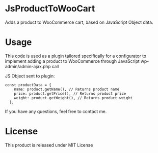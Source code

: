 # JsProductToWooCart
Adds a product to WooCommerce cart, based on JavaScript Object data.

# Usage

This code is used as a plugin tailored specifically for a configurator to implement adding a product to WooCommerce through JavaScript wp-admin/admin-ajax.php call

JS Object sent to plugin:

    const productData = {
        name: product.getName(), // Returns product name
        price: product.getPrice(), // Returns product price
        weight: product.getWeight(), // Returns product weight
      };

If you have any questions, feel free to contact me. 

# License 

This product is released under MIT License
